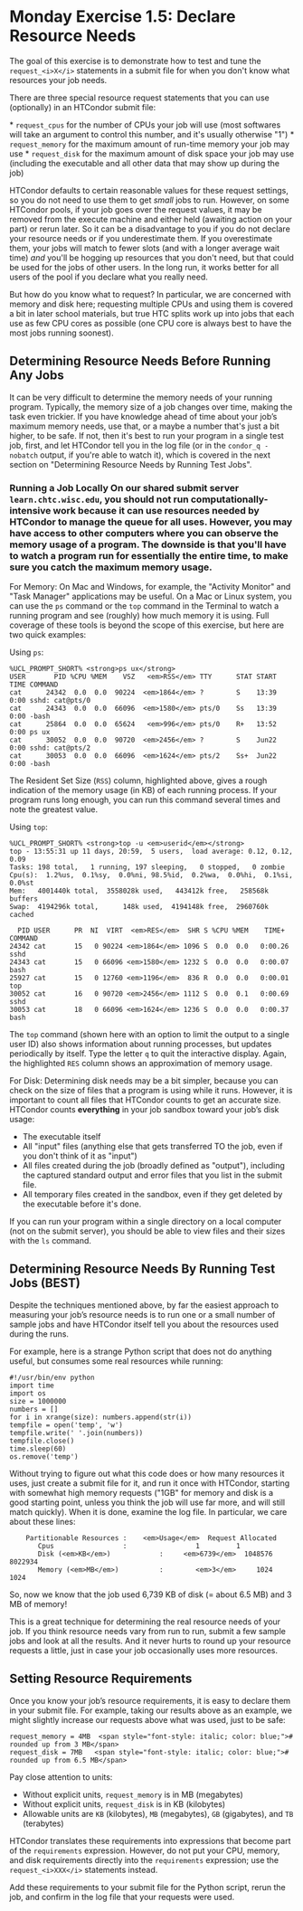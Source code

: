 <style type="text/css"> pre em { font-style: normal; background-color: yellow; } pre strong { font-style: normal; font-weight: bold; color: \#008; } </style>

Monday Exercise 1.5: Declare Resource Needs
===========================================

The goal of this exercise is to demonstrate how to test and tune the `request_<i>X</i>` statements in a submit file for when you don't know what resources your job needs.

There are three special resource request statements that you can use (optionally) in an HTCondor submit file:

\* `request_cpus` for the number of CPUs your job will use (most softwares will take an argument to control this number, and it's usually otherwise "1") \* `request_memory` for the maximum amount of run-time memory your job may use \* `request_disk` for the maximum amount of disk space your job may use (including the executable and all other data that may show up during the job)

HTCondor defaults to certain reasonable values for these request settings, so you do not need to use them to get *small* jobs to run. However, on some HTCondor pools, if your job goes over the request values, it may be removed from the execute machine and either held (awaiting action on your part) or rerun later. So it can be a disadvantage to you if you do not declare your resource needs or if you underestimate them. If you overestimate them, your jobs will match to fewer slots (and with a longer average wait time) *and* you'll be hogging up resources that you don't need, but that could be used for the jobs of other users. In the long run, it works better for all users of the pool if you declare what you really need.

But how do you know what to request? In particular, we are concerned with memory and disk here; requesting multiple CPUs and using them is covered a bit in later school materials, but true HTC splits work up into jobs that each use as few CPU cores as possible (one CPU core is always best to have the most jobs running soonest).

Determining Resource Needs Before Running Any Jobs
--------------------------------------------------

It can be very difficult to determine the memory needs of your running program. Typically, the memory size of a job changes over time, making the task even trickier. If you have knowledge ahead of time about your job’s maximum memory needs, use that, or a maybe a number that's just a bit higher, to be safe. If not, then it's best to run your program in a single test job, first, and let HTCondor tell you in the log file (or in the `condor_q -nobatch` output, if you're able to watch it), which is covered in the next section on "Determining Resource Needs by Running Test Jobs".

### Running a Job Locally On our shared submit server `learn.chtc.wisc.edu`, you should not run computationally-intensive work because it can use resources needed by HTCondor to manage the queue for all uses. However, you may have access to other computers where you can observe the memory usage of a program. The downside is that you'll have to watch a program run for essentially the entire time, to make sure you catch the maximum memory usage.

For Memory: On Mac and Windows, for example, the "Activity Monitor" and "Task Manager" applications may be useful. On a Mac or Linux system, you can use the `ps` command or the `top` command in the Terminal to watch a running program and see (roughly) how much memory it is using. Full coverage of these tools is beyond the scope of this exercise, but here are two quick examples:

Using `ps`:

``` console
%UCL_PROMPT_SHORT% <strong>ps ux</strong>
USER       PID %CPU %MEM    VSZ   <em>RSS</em> TTY      STAT START   TIME COMMAND
cat      24342  0.0  0.0  90224  <em>1864</em> ?        S    13:39   0:00 sshd: cat@pts/0  
cat      24343  0.0  0.0  66096  <em>1580</em> pts/0    Ss   13:39   0:00 -bash
cat      25864  0.0  0.0  65624   <em>996</em> pts/0    R+   13:52   0:00 ps ux
cat      30052  0.0  0.0  90720  <em>2456</em> ?        S    Jun22   0:00 sshd: cat@pts/2  
cat      30053  0.0  0.0  66096  <em>1624</em> pts/2    Ss+  Jun22   0:00 -bash
```

The Resident Set Size (`RSS`) column, highlighted above, gives a rough indication of the memory usage (in KB) of each running process. If your program runs long enough, you can run this command several times and note the greatest value.

Using `top`:

``` console
%UCL_PROMPT_SHORT% <strong>top -u <em>userid</em></strong>
top - 13:55:31 up 11 days, 20:59,  5 users,  load average: 0.12, 0.12, 0.09
Tasks: 198 total,   1 running, 197 sleeping,   0 stopped,   0 zombie
Cpu(s):  1.2%us,  0.1%sy,  0.0%ni, 98.5%id,  0.2%wa,  0.0%hi,  0.1%si,  0.0%st
Mem:   4001440k total,  3558028k used,   443412k free,   258568k buffers
Swap:  4194296k total,      148k used,  4194148k free,  2960760k cached

  PID USER      PR  NI  VIRT  <em>RES</em>  SHR S %CPU %MEM    TIME+  COMMAND
24342 cat       15   0 90224 <em>1864</em> 1096 S  0.0  0.0   0:00.26 sshd
24343 cat       15   0 66096 <em>1580</em> 1232 S  0.0  0.0   0:00.07 bash
25927 cat       15   0 12760 <em>1196</em>  836 R  0.0  0.0   0:00.01 top
30052 cat       16   0 90720 <em>2456</em> 1112 S  0.0  0.1   0:00.69 sshd
30053 cat       18   0 66096 <em>1624</em> 1236 S  0.0  0.0   0:00.37 bash
```

The `top` command (shown here with an option to limit the output to a single user ID) also shows information about running processes, but updates periodically by itself. Type the letter `q` to quit the interactive display. Again, the highlighted `RES` column shows an approximation of memory usage.

For Disk: Determining disk needs may be a bit simpler, because you can check on the size of files that a program is using while it runs. However, it is important to count all files that HTCondor counts to get an accurate size. HTCondor counts **everything** in your job sandbox toward your job’s disk usage:

-   The executable itself
-   All "input" files (anything else that gets transferred TO the job, even if you don't think of it as "input")
-   All files created during the job (broadly defined as "output"), including the captured standard output and error files that you list in the submit file.
-   All temporary files created in the sandbox, even if they get deleted by the executable before it's done.

If you can run your program within a single directory on a local computer (not on the submit server), you should be able to view files and their sizes with the `ls` command.

Determining Resource Needs By Running Test Jobs (BEST)
------------------------------------------------------

Despite the techniques mentioned above, by far the easiest approach to measuring your job’s resource needs is to run one or a small number of sample jobs and have HTCondor itself tell you about the resources used during the runs.

For example, here is a strange Python script that does not do anything useful, but consumes some real resources while running:

``` file
#!/usr/bin/env python
import time
import os
size = 1000000
numbers = []
for i in xrange(size): numbers.append(str(i))
tempfile = open('temp', 'w')
tempfile.write(' '.join(numbers))
tempfile.close()
time.sleep(60)
os.remove('temp')
```

Without trying to figure out what this code does or how many resources it uses, just create a submit file for it, and run it once with HTCondor, starting with somewhat high memory requests ("1GB" for memory and disk is a good starting point, unless you think the job will use far more, and will still match quickly). When it is done, examine the log file. In particular, we care about these lines:

``` file
    Partitionable Resources :    <em>Usage</em>  Request Allocated
       Cpus                 :                 1         1
       Disk (<em>KB</em>)            :     <em>6739</em>  1048576   8022934
       Memory (<em>MB</em>)          :        <em>3</em>     1024      1024
```

So, now we know that the job used 6,739 KB of disk (= about 6.5 MB) and 3 MB of memory!

This is a great technique for determining the real resource needs of your job. If you think resource needs vary from run to run, submit a few sample jobs and look at all the results. And it never hurts to round up your resource requests a little, just in case your job occasionally uses more resources.

Setting Resource Requirements
-----------------------------

Once you know your job’s resource requirements, it is easy to declare them in your submit file. For example, taking our results above as an example, we might slightly increase our requests above what was used, just to be safe:

``` file
request_memory = 4MB  <span style="font-style: italic; color: blue;"># rounded up from 3 MB</span>
request_disk = 7MB   <span style="font-style: italic; color: blue;"># rounded up from 6.5 MB</span>
```

Pay close attention to units:

-   Without explicit units, `request_memory` is in MB (megabytes)
-   Without explicit units, `request_disk` is in KB (kilobytes)
-   Allowable units are `KB` (kilobytes), `MB` (megabytes), `GB` (gigabytes), and `TB` (terabytes)

HTCondor translates these requirements into expressions that become part of the `requirements` expression. However, do not put your CPU, memory, and disk requirements directly into the `requirements` expression; use the `request_<i>XXX</i>` statements instead.

Add these requirements to your submit file for the Python script, rerun the job, and confirm in the log file that your requests were used.


